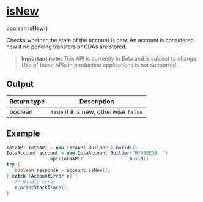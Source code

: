 
# [isNew](https://github.com/iotaledger/iota-java/blob/master/jota/src/main/java/org/iota/jota/account/Account.java#L100)
 boolean isNew()

Checks whether the state of the account is new.  An account is considered new if no pending transfers or CDAs are stored.
> **Important note:** This API is currently in Beta and is subject to change. Use of these APIs in production applications is not supported.

    
## Output
| Return type | Description |
|--|--|
| boolean  | `true` if it is new, otherwise `false` |



 ## Example
 
 ```Java
 IotaAPI iotaAPI = new IotaAPI.Builder().build();
IotaAccount account = new IotaAccount.Builder("MY9SEED9..")
                .api(iotaAPI)                .build()
try { 
    boolean response = account.isNew();
} catch (AccountError e) { 
    // Handle error
    e.printStackTrace(); 
}
 ```
